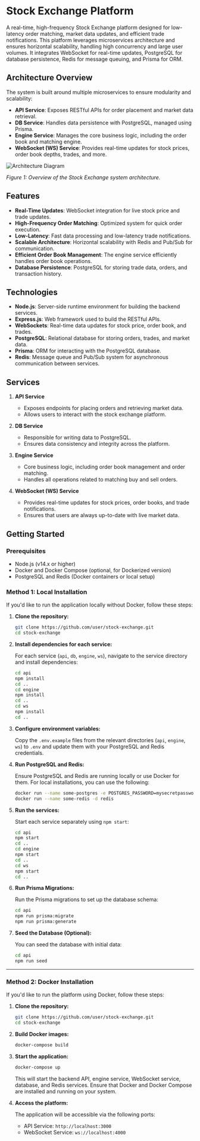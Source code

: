 # Stock Exchange Platform

A real-time, high-frequency Stock Exchange platform designed for low-latency order matching, market data updates, and efficient trade notifications. This platform leverages microservices architecture and ensures horizontal scalability, handling high concurrency and large user volumes. It integrates WebSocket for real-time updates, PostgreSQL for database persistence, Redis for message queuing, and Prisma for ORM.

## Architecture Overview

The system is built around multiple microservices to ensure modularity and scalability:

- **API Service**: Exposes RESTful APIs for order placement and market data retrieval.
- **DB Service**: Handles data persistence with PostgreSQL, managed using Prisma.
- **Engine Service**: Manages the core business logic, including the order book and matching engine.
- **WebSocket (WS) Service**: Provides real-time updates for stock prices, order book depths, trades, and more.

![Architecture Diagram](https://github.com/user-attachments/assets/eacc7563-e594-4928-b7d5-626e32a214f5)


*Figure 1: Overview of the Stock Exchange system architecture.*

## Features

- **Real-Time Updates**: WebSocket integration for live stock price and trade updates.
- **High-Frequency Order Matching**: Optimized system for quick order execution.
- **Low-Latency**: Fast data processing and low-latency trade notifications.
- **Scalable Architecture**: Horizontal scalability with Redis and Pub/Sub for communication.
- **Efficient Order Book Management**: The engine service efficiently handles order book operations.
- **Database Persistence**: PostgreSQL for storing trade data, orders, and transaction history.

## Technologies

- **Node.js**: Server-side runtime environment for building the backend services.
- **Express.js**: Web framework used to build the RESTful APIs.
- **WebSockets**: Real-time data updates for stock price, order book, and trades.
- **PostgreSQL**: Relational database for storing orders, trades, and market data.
- **Prisma**: ORM for interacting with the PostgreSQL database.
- **Redis**: Message queue and Pub/Sub system for asynchronous communication between services.

## Services

1. **API Service**
   - Exposes endpoints for placing orders and retrieving market data.
   - Allows users to interact with the stock exchange platform.
   
2. **DB Service**
   - Responsible for writing data to PostgreSQL.
   - Ensures data consistency and integrity across the platform.
   
3. **Engine Service**
   - Core business logic, including order book management and order matching.
   - Handles all operations related to matching buy and sell orders.
   
4. **WebSocket (WS) Service**
   - Provides real-time updates for stock prices, order books, and trade notifications.
   - Ensures that users are always up-to-date with live market data.

## Getting Started

### Prerequisites

- Node.js (v14.x or higher)
- Docker and Docker Compose (optional, for Dockerized version)
- PostgreSQL and Redis (Docker containers or local setup)

### Method 1: Local Installation

If you'd like to run the application locally without Docker, follow these steps:

1. **Clone the repository:**

    ```bash
    git clone https://github.com/user/stock-exchange.git
    cd stock-exchange
    ```

2. **Install dependencies for each service:**

    For each service (`api`, `db`, `engine`, `ws`), navigate to the service directory and install dependencies:

    ```bash
    cd api
    npm install
    cd ..
    cd engine
    npm install
    cd ..
    cd ws
    npm install
    cd ..
    ```

3. **Configure environment variables:**

    Copy the `.env.example` files from the relevant directories (`api`, `engine`, `ws`) to `.env` and update them with your PostgreSQL and Redis credentials.

4. **Run PostgreSQL and Redis:**

    Ensure PostgreSQL and Redis are running locally or use Docker for them. For local installations, you can use the following:

    ```bash
    docker run --name some-postgres -e POSTGRES_PASSWORD=mysecretpassword -d postgres
    docker run --name some-redis -d redis
    ```

5. **Run the services:**

    Start each service separately using `npm start`:

    ```bash
    cd api
    npm start
    cd ..
    cd engine
    npm start
    cd ..
    cd ws
    npm start
    cd ..
    ```

6. **Run Prisma Migrations:**

    Run the Prisma migrations to set up the database schema:

    ```bash
    cd api
    npm run prisma:migrate
    npm run prisma:generate
    ```

7. **Seed the Database (Optional):**

    You can seed the database with initial data:

    ```bash
    cd api
    npm run seed
    ```

---

### Method 2: Docker Installation

If you'd like to run the platform using Docker, follow these steps:

1. **Clone the repository:**

    ```bash
    git clone https://github.com/user/stock-exchange.git
    cd stock-exchange
    ```

2. **Build Docker images:**

    ```bash
    docker-compose build
    ```

3. **Start the application:**

    ```bash
    docker-compose up
    ```

    This will start the backend API, engine service, WebSocket service, database, and Redis services. Ensure that Docker and Docker Compose are installed and running on your system.

4. **Access the platform:**

    The application will be accessible via the following ports:
    - API Service: `http://localhost:3000`
    - WebSocket Service: `ws://localhost:4000`

